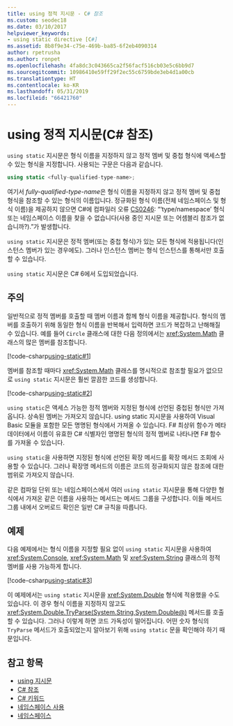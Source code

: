 ```yaml
---
title: using 정적 지시문 - C# 참조
ms.custom: seodec18
ms.date: 03/10/2017
helpviewer_keywords:
- using static directive [C#]
ms.assetid: 8b8f9e34-c75e-469b-ba85-6f2eb4090314
author: rpetrusha
ms.author: ronpet
ms.openlocfilehash: 4fa8dc3c043665ca2f56facf516cb03e5c6bb9d7
ms.sourcegitcommit: 10986410e59ff29f2ec55c6759bde3eb4d1a00cb
ms.translationtype: HT
ms.contentlocale: ko-KR
ms.lasthandoff: 05/31/2019
ms.locfileid: "66421760"
---
```

# <a name="using-static-directive-c-reference"></a>using 정적 지시문(C# 참조)

`using static` 지시문은 형식 이름을 지정하지 않고 정적 멤버 및 중첩 형식에 액세스할 수 있는 형식을 지정합니다. 사용되는 구문은 다음과 같습니다.

```csharp
using static <fully-qualified-type-name>;
```

여기서 *fully-qualified-type-name*은 형식 이름을 지정하지 않고 정적 멤버 및 중첩 형식을 참조할 수 있는 형식의 이름입니다. 정규화된 형식 이름(전체 네임스페이스 및 형식 이름)을 제공하지 않으면 C#에 컴파일러 오류 [CS0246](../compiler-messages/cs0246.md): “‘type/namespace’ 형식 또는 네임스페이스 이름을 찾을 수 없습니다(사용 중인 지시문 또는 어셈블리 참조가 없습니까?).”가 발생합니다.

`using static` 지시문은 정적 멤버(또는 중첩 형식)가 있는 모든 형식에 적용됩니다(인스턴스 멤버가 있는 경우에도). 그러나 인스턴스 멤버는 형식 인스턴스를 통해서만 호출할 수 있습니다.

`using static` 지시문은 C# 6에서 도입되었습니다.

## <a name="remarks"></a>주의

일반적으로 정적 멤버를 호출할 때 멤버 이름과 함께 형식 이름을 제공합니다. 형식의 멤버를 호출하기 위해 동일한 형식 이름을 반복해서 입력하면 코드가 복잡하고 난해해질 수 있습니다. 예를 들어 `Circle` 클래스에 대한 다음 정의에서는 <xref:System.Math> 클래스의 많은 멤버를 참조합니다.

[!code-csharp[using-static#1](~/samples/snippets/csharp/language-reference/keywords/using/using-static1.cs#1)]

멤버를 참조할 때마다 <xref:System.Math> 클래스를 명시적으로 참조할 필요가 없으므로 `using static` 지시문은 훨씬 깔끔한 코드를 생성합니다.

[!code-csharp[using-static#2](~/samples/snippets/csharp/language-reference/keywords/using/using-static2.cs#1)]

`using static`은 액세스 가능한 정적 멤버와 지정된 형식에 선언된 중첩된 형식만 가져옵니다.  상속된 멤버는 가져오지 않습니다.  using static 지시문을 사용하여 Visual Basic 모듈을 포함한 모든 명명된 형식에서 가져올 수 있습니다.  F# 최상위 함수가 메타데이터에서 이름이 유효한 C# 식별자인 명명된 형식의 정적 멤버로 나타나면 F# 함수를 가져올 수 있습니다.

 `using static`을 사용하면 지정된 형식에 선언된 확장 메서드를 확장 메서드 조회에 사용할 수 있습니다.  그러나 확장명 메서드의 이름은 코드의 정규화되지 않은 참조에 대한 범위로 가져오지 않습니다.

 같은 컴파일 단위 또는 네임스페이스에서 여러 `using static` 지시문을 통해 다양한 형식에서 가져온 같은 이름을 사용하는 메서드는 메서드 그룹을 구성합니다.  이들 메서드 그룹 내에서 오버로드 확인은 일반 C# 규칙을 따릅니다.

## <a name="example"></a>예제

다음 예제에서는 형식 이름을 지정할 필요 없이 `using static` 지시문을 사용하여 <xref:System.Console>, <xref:System.Math> 및 <xref:System.String> 클래스의 정적 멤버를 사용 가능하게 합니다.

[!code-csharp[using-static#3](~/samples/snippets/csharp/language-reference/keywords/using/using-static3.cs)]

이 예제에서는 `using static` 지시문을 <xref:System.Double> 형식에 적용했을 수도 있습니다. 이 경우 형식 이름을 지정하지 않고도 <xref:System.Double.TryParse(System.String,System.Double@)> 메서드를 호출할 수 있습니다. 그러나 이렇게 하면 코드 가독성이 떨어집니다. 어떤 숫자 형식의 `TryParse` 메서드가 호출되었는지 알아보기 위해 `using static` 문을 확인해야 하기 때문입니다.

## <a name="see-also"></a>참고 항목

- [using 지시문](using-directive.md)
- [C# 참조](../index.md)
- [C# 키워드](index.md)
- [네임스페이스 사용](../../programming-guide/namespaces/using-namespaces.md)
- [네임스페이스](../../programming-guide/namespaces/index.md)
